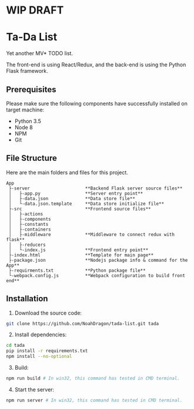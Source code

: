 # **WIP DRAFT**

# Ta-Da List

Yet another MV* TODO list.

The front-end is using React/Redux, and the back-end is using the Python Flask framework.


## Prerequisites

Please make sure the following components have successfully installed on target machine:

* Python 3.5
* Node 8
* NPM
* Git

## File Structure

Here are the main folders and files for this project.

```
App
 ├-server                     **Backend Flask server source files**
 │   ├-app.py                 **Server entry point**
 │   ├-data.json              **Data store file**
 │   └-data.json.template     **Data store initialize file**
 ├-src                        **Frontend source files**
 │   ├-actions
 │   ├-components
 │   ├-constants
 │   ├-containers
 │   ├-middleware             **Middleware to connect redux with flask**
 │   ├-reducers
 │   └-index.js               **Frontend entry point**
 ├-index.html                 **Template for main page**
 ├-package.json               **Nodejs package info & command for the App**
 ├-requirments.txt            **Python package file**
 └-webpack.config.js          **Webpack configuration to build front end**
```

## Installation

1. Download the source code:
```sh
git clone https://github.com/NoahDragon/tada-list.git tada
```
2. Install dependencies:
```sh
cd tada
pip install -r requirements.txt
npm install --no-optional
```
3. Build:
```sh
npm run build # In win32, this command has tested in CMD terminal.
```
4. Start the server:
```sh
npm run server # In win32, this command has tested in CMD terminal.
```
